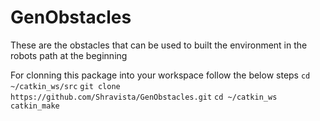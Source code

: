 # GenObstacles
These are the obstacles that can be used to built the environment in the robots path at the beginning

For clonning this package into your workspace follow the below steps
`cd ~/catkin_ws/src`
`git clone https://github.com/Shravista/GenObstacles.git`
`cd ~/catkin_ws`
`catkin_make`
